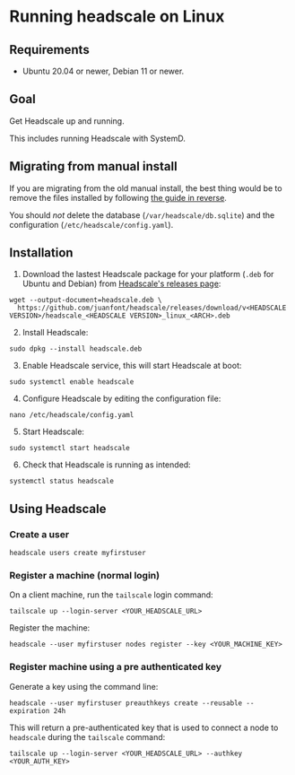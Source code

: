 # Running headscale on Linux

## Requirements

- Ubuntu 20.04 or newer, Debian 11 or newer.

## Goal

Get Headscale up and running.

This includes running Headscale with SystemD.

## Migrating from manual install
If you are migrating from the old manual install, the best thing would be to remove
the files installed by following [the guide in reverse](./running-headscale-linux-manual.md).

You should _not_ delete the database (`/var/headscale/db.sqlite`) and the
configuration (`/etc/headscale/config.yaml`).


## Installation

1. Download the lastest Headscale package for your platform (`.deb` for Ubuntu and Debian) from [Headscale's releases page]():

```shell
wget --output-document=headscale.deb \
  https://github.com/juanfont/headscale/releases/download/v<HEADSCALE VERSION>/headscale_<HEADSCALE VERSION>_linux_<ARCH>.deb
```

2. Install Headscale:

```shell
sudo dpkg --install headscale.deb
```

3. Enable Headscale service, this will start Headscale at boot:

```shell
sudo systemctl enable headscale
```

4. Configure Headscale by editing the configuration file:

```shell
nano /etc/headscale/config.yaml
```

5. Start Headscale:

```shell
sudo systemctl start headscale
```

6. Check that Headscale is running as intended:

```shell
systemctl status headscale
```

## Using Headscale

### Create a user

```shell
headscale users create myfirstuser
```

### Register a machine (normal login)

On a client machine, run the `tailscale` login command:

```shell
tailscale up --login-server <YOUR_HEADSCALE_URL>
```

Register the machine:

```shell
headscale --user myfirstuser nodes register --key <YOUR_MACHINE_KEY>
```

### Register machine using a pre authenticated key

Generate a key using the command line:

```shell
headscale --user myfirstuser preauthkeys create --reusable --expiration 24h
```

This will return a pre-authenticated key that is used to
connect a node to `headscale` during the `tailscale` command:

```shell
tailscale up --login-server <YOUR_HEADSCALE_URL> --authkey <YOUR_AUTH_KEY>
```
